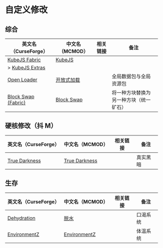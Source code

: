 # 自定义修改

## 综合

| 英文名（CurseForge）                                                                  | 中文名（MCMOD）                                    | 相关链接 | 备注                                   |
| ------------------------------------------------------------------------------------- | -------------------------------------------------- | -------- | -------------------------------------- |
| [KubeJS Fabric](https://www.curseforge.com/minecraft/mc-mods/kubejs-fabric)           | [KubeJS](https://www.mcmod.cn/class/2450.html)     |          |                                        |
| > [KubeJS Extras](https://www.curseforge.com/minecraft/mc-mods/kubejs-extras)         |                                                    |          |                                        |
| [Open Loader](https://www.curseforge.com/minecraft/mc-mods/open-loader)               | [开放式加载](https://www.mcmod.cn/class/3002.html) |          | 全局数据包与全局资源包                 |
| [Block Swap (Fabric)](https://www.curseforge.com/minecraft/mc-mods/block-swap-fabric) | [Block Swap](https://www.mcmod.cn/class/3865.html) |          | 将一种方块替换为另一种方块（统一矿石） |

## 硬核修改（抖 M）

| 英文名（CurseForge）                                                        | 中文名（MCMOD）                                       | 相关链接 | 备注     |
| --------------------------------------------------------------------------- | ----------------------------------------------------- | -------- | -------- |
| [True Darkness](https://www.curseforge.com/minecraft/mc-mods/true-darkness) | [True Darkness](https://www.mcmod.cn/class/5334.html) |          | 真实黑暗 |

## 生存

| 英文名（CurseForge）                                                      | 中文名（MCMOD）                                      | 相关链接 | 备注     |
| ------------------------------------------------------------------------- | ---------------------------------------------------- | -------- | -------- |
| [Dehydration](https://www.curseforge.com/minecraft/mc-mods/dehydration)   | [脱水](https://www.mcmod.cn/class/3883.html)         |          | 口渴系统 |
| [EnvironmentZ](https://www.curseforge.com/minecraft/mc-mods/environmentz) | [EnvironmentZ](https://www.mcmod.cn/class/5055.html) |          | 体温系统 |
